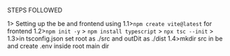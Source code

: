 STEPS FOLLOWED

1> Setting up the be and frontend using 
    1.1>`npm create vite@latest` for frontend
    1.2>`npm init -y` > `npm install typescript` > `npx tsc --init` > 
    1.3>in tsconfig.json set root as ./src and outDit as ./dist
    1.4>mkdir src in be and create .env inside root main dir
